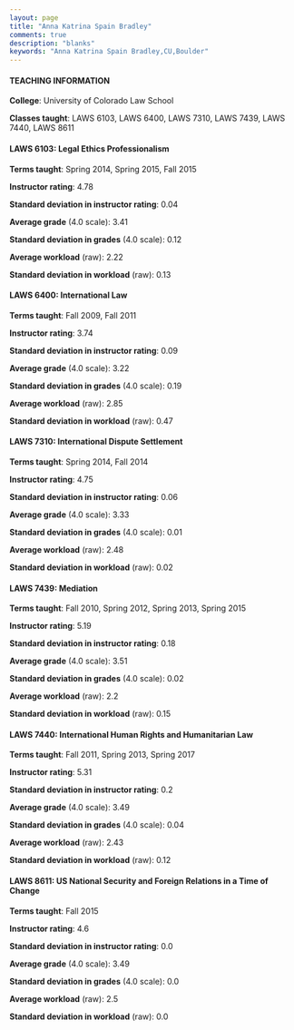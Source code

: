 ```yaml
---
layout: page
title: "Anna Katrina Spain Bradley" 
comments: true
description: "blanks"
keywords: "Anna Katrina Spain Bradley,CU,Boulder"
---
```

<head>
<script src="https://ajax.googleapis.com/ajax/libs/jquery/2.1.3/jquery.min.js"></script>
<script src="https://dl.dropboxusercontent.com/s/pc42nxpaw1ea4o9/highcharts.js?dl=0"></script>
<!-- <script src="../assets/js/highcharts.js"></script> -->
<style type="text/css">@font-face {
	font-family: "Bebas Neue";
	src: url(https://www.filehosting.org/file/details/544349/BebasNeue Regular.otf) format("opentype");
	}
	h1.Bebas { 
		font-family: "Bebas Neue", Verdana, Tahoma;
	}
</style>
</head>
	   
#### TEACHING INFORMATION

**College**: University of Colorado Law School

**Classes taught**: LAWS 6103, LAWS 6400, LAWS 7310, LAWS 7439, LAWS 7440, LAWS 8611

#### LAWS 6103: Legal Ethics Professionalism

**Terms taught**: Spring 2014, Spring 2015, Fall 2015

**Instructor rating**: 4.78

**Standard deviation in instructor rating**: 0.04

**Average grade** (4.0 scale): 3.41

**Standard deviation in grades** (4.0 scale): 0.12

**Average workload** (raw): 2.22

**Standard deviation in workload** (raw): 0.13

#### LAWS 6400: International Law

**Terms taught**: Fall 2009, Fall 2011

**Instructor rating**: 3.74

**Standard deviation in instructor rating**: 0.09

**Average grade** (4.0 scale): 3.22

**Standard deviation in grades** (4.0 scale): 0.19

**Average workload** (raw): 2.85

**Standard deviation in workload** (raw): 0.47

#### LAWS 7310: International Dispute Settlement

**Terms taught**: Spring 2014, Fall 2014

**Instructor rating**: 4.75

**Standard deviation in instructor rating**: 0.06

**Average grade** (4.0 scale): 3.33

**Standard deviation in grades** (4.0 scale): 0.01

**Average workload** (raw): 2.48

**Standard deviation in workload** (raw): 0.02

#### LAWS 7439: Mediation

**Terms taught**: Fall 2010, Spring 2012, Spring 2013, Spring 2015

**Instructor rating**: 5.19

**Standard deviation in instructor rating**: 0.18

**Average grade** (4.0 scale): 3.51

**Standard deviation in grades** (4.0 scale): 0.02

**Average workload** (raw): 2.2

**Standard deviation in workload** (raw): 0.15

#### LAWS 7440: International Human Rights and Humanitarian Law

**Terms taught**: Fall 2011, Spring 2013, Spring 2017

**Instructor rating**: 5.31

**Standard deviation in instructor rating**: 0.2

**Average grade** (4.0 scale): 3.49

**Standard deviation in grades** (4.0 scale): 0.04

**Average workload** (raw): 2.43

**Standard deviation in workload** (raw): 0.12

#### LAWS 8611: US National Security and Foreign Relations in a Time of Change

**Terms taught**: Fall 2015

**Instructor rating**: 4.6

**Standard deviation in instructor rating**: 0.0

**Average grade** (4.0 scale): 3.49

**Standard deviation in grades** (4.0 scale): 0.0

**Average workload** (raw): 2.5

**Standard deviation in workload** (raw): 0.0

